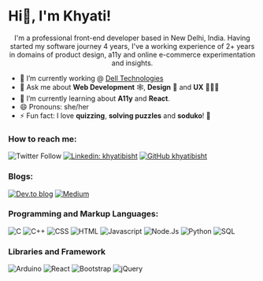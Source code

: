 # Hi👋, I'm Khyati!

<!--
**khyatibisht/khyatibisht** is a ✨ _special_ ✨ repository because its `README.md` (this file) appears on your GitHub profile.
Here are some ideas to get you started:
- 👯 I’m looking to collaborate on ...
- 🤔 I’m looking for help with ...
- 📫 How to reach me: [Twitter](https://twitter.com/Khyati_Bisht) or [LinkedIn](https://www.linkedin.com/in/khyatibisht/)
-->

<p align="center">I'm a professional front-end developer based in New Delhi, India. Having started my software journey 4 years, I've a working experience of 2+ years in domains of product design, a11y and online e-commerce experimentation and insights. </p>


- 🔭 I’m currently working @ [Dell Technologies](https://www.dell.com/en-in/dt/corporate/about-us/who-we-are.htm)
- 💬 Ask me about **Web Development** 🕸, **Design** 🎨 and **UX** 👩🏻‍💻
- 🌱 I’m currently learning about **A11y** and **React**.
- 😄 Pronouns: she/her
- ⚡ Fun fact: I love **quizzing**, **solving puzzles** and **soduko**! 🧩


### How to reach me:

![Twitter Follow](https://img.shields.io/twitter/follow/Khyati_Bisht?style=social)
[![Linkedin: khyatibisht](https://img.shields.io/badge/-khyatibisht-blue?style=flat-square&logo=Linkedin&logoColor=white&link=https://www.linkedin.com/in/khyatibisht/)](https://www.linkedin.com/in/khyatibisht/)
[![GitHub khyatibisht](https://img.shields.io/github/followers/khyatibisht?label=follow&style=social)](https://github.com/khyatibisht)
  
### Blogs:
[![Dev.to blog](https://img.shields.io/badge/dev.to-0A0A0A?style=for-the-badge&logo=dev.to&logoColor=white)](https://dev.to/khyatibisht)
[![Medium](https://img.shields.io/badge/Medium-12100E?style=for-the-badge&logo=medium&logoColor=white)](https://medium.com/@khyati.bisht)

### Programming and Markup Languages:
![C](https://custom-icon-badges.demolab.com/badge/C-03599C.svg?logo=c-in-hexagon&logoColor=white)
![C++](https://custom-icon-badges.demolab.com/badge/C++-9C033A.svg?logo=cpp2&logoColor=white)
![CSS](https://img.shields.io/badge/CSS-1572B6.svg?logo=css3&logoColor=white)
![HTML](https://img.shields.io/badge/HTML-E34F26.svg?logo=html5&logoColor=white)
![Javascript](https://img.shields.io/badge/JavaScript-F7DF1E.svg?logo=javascript&logoColor=black)
![Node.Js](https://img.shields.io/badge/Node.js-43853D.svg?logo=node.js&logoColor=white)
![Python](https://img.shields.io/badge/Python-14354C.svg?logo=python&logoColor=white)
![SQL](https://custom-icon-badges.demolab.com/badge/SQL-025E8C.svg?logo=database&logoColor=white)

### Libraries and Framework

![Arduino](https://img.shields.io/badge/-Arduino-00979D?logo=Arduino&logoColor=white)
![React](https://shields.io/badge/react-black?logo=react&style=for-the-badge%22)
![Bootstrap](https://img.shields.io/badge/Bootstrap-7952B3.svg?logo=bootstrap&logoColor=white)
![jQuery](https://custom-icon-badges.demolab.com/badge/jQuery-0769AD.svg?logo=jquery&logoColor=white)

<!--
//Github stats
-->

